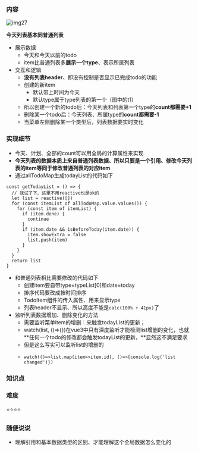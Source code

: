 ### 内容

![img27](https://raw.github.com/nppp1990/easy-todo/master/doc/img/img27.png)

**今天列表基本同普通列表**

- 展示数据
  - 今天和今天以前的todo
  - item比普通列表多**展示一个type**、表示所属列表
- 交互和逻辑
  - **没有列表header**、即没有控制是否显示已完成todo的功能
  - 创建的新item
    - 默认带上时间为今天
    - 默认type属于type列表的第一个（图中的t1）
  - 所以创建一个新的todo后：今天列表和列表第一个type的**count都需要+1**
  - 删除某一个todo后：今天列表、所属type的**count都需要-1**
  - 当菜单左侧删除某一个类型后，列表数据要实时变化

### 实现细节

- 今天、计划、全部的count可以用全局的计算属性来实现
- **今天列表的数据本质上来自普通列表数据、所以只要是一个引用、修改今天列表的item等同于修改普通列表的对应item**
- 通过allTodoMap生成todayList的代码如下

```
const getTodayList = () => {
  // 我试了下、这里不用reactive也是ok的
  let list = reactive([])
  for (const itemList of allTodoMap.value.values()) {
    for (const item of itemList) {
      if (item.done) {
        continue
      }
      if (item.date && isBeforeToday(item.date)) {
        item.showExtra = false
        list.push(item)
      }
    }
  }
  return list
}
```

- 和普通列表相比需要修改的代码如下
  - 创建item要自带type=typeList[0]和date=today
  - 排序代码要改成按时间排序
  - TodoItem组件的传入属性、用来显示type
  - 列表header不显示、所以高度不能是`calc(100% + 41px)`了
- 监听列表数据增加、删除变化的方法
  - 需要监听菜单item的增删：来触发todayList的更新；
  - watch(list, ()=>{})在vue3中只有深度监听才能检测list增删的变化，也就**任何一个todo的修改都会触发todayList的更新，**显然这不满足要求
  - 但是这么写实可以监听list的增删的
  - ```
    watch(()=>list.map(item=>item.id), ()=>{console.log('list changed')})
    ```

### 知识点

### 难度

⭐️⭐️⭐️⭐️

### 随便说说

- 理解引用和基本数据类型的区别、才能理解这个全局数据怎么变化的